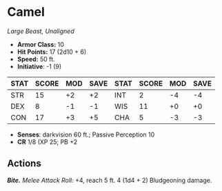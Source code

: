 # Camel

*Large Beast, Unaligned*

- **Armor Class:** 10
- **Hit Points:** 17 (2d10 + 6)
- **Speed:** 50 ft.
- **Initiative**: -1 (9)

|STAT|SCORE|MOD|SAVE|STAT|SCORE|MOD|SAVE|
| --- | --- | --- | ---- |---| --- | --- | ---- |
| STR | 15 | +2 | +2 | INT | 2 | -4 | -4 |
| DEX | 8 | -1 | -1 | WIS | 11 | +0 | +0 |
| CON | 17 | +3 | +5 | CHA | 5 | -3 | -3 |

- **Senses**: darkvision 60 ft.; Passive Perception 10
- **CR** 1/8 (XP 25; PB +2

## Actions

***Bite.*** *Melee Attack Roll:* +4, reach 5 ft. 4 (1d4 + 2) Bludgeoning damage.

